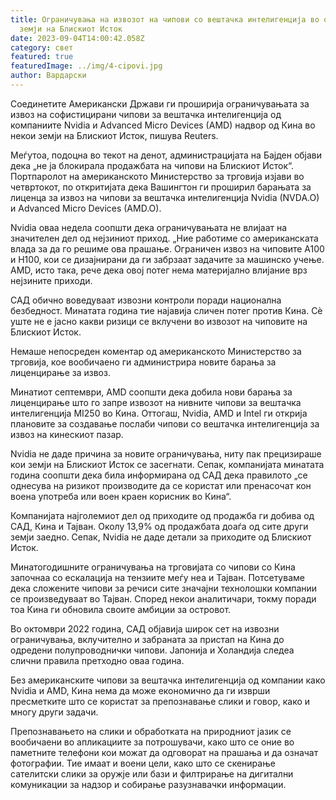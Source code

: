 ```yaml
---
title: Ограничувања на извозот на чипови со вештачка интелигенција во одредени
  земји на Блискиот Исток
date: 2023-09-04T14:00:42.058Z
category: свет
featured: true
featuredImage: ../img/4-cipovi.jpg
author: Вардарски
---
```

Соединетите Американски Држави ги проширија ограничувањата за извоз на софистицирани чипови за вештачка интелигенција од компаниите Nvidia и Advanced Micro Devices (AMD) надвор од Кина во некои земји на Блискиот Исток, пишува Reuters.

Меѓутоа, подоцна во текот на денот, администрацијата на Бајден објави дека „не ја блокирала продажбата на чипови на Блискиот Исток“. Портпаролот на американското Министерство за трговија изјави во четвртокот, по откритијата дека Вашингтон ги проширил барањата за лиценца за извоз на чипови за вештачка интелигенција Nvidia (NVDA.O) и Advanced Micro Devices (AMD.O).

Nvidia оваа недела соопшти дека ограничувањата не влијаат на значителен дел од нејзиниот приход. „Ние работиме со американската влада за да го решиме ова прашање. Ограничен извоз на чиповите A100 и H100, кои се дизајнирани да ги забрзаат задачите за машинско учење. AMD, исто така, рече дека овој потег нема материјално влијание врз нејзините приходи.

САД обично воведуваат извозни контроли поради национална безбедност. Минатата година тие најавија сличен потег против Кина. Сè уште не е јасно какви ризици се вклучени во извозот на чиповите на Блискиот Исток.

Немаше непосреден коментар од американското Министерство за трговија, кое вообичаено ги администрира новите барања за лиценцирање за извоз.

Минатиот септември, AMD соопшти дека добила нови барања за лиценцирање што го запре извозот на нивните чипови за вештачка интелигенција MI250 во Кина. Оттогаш, Nvidia, AMD и Intel ги открија плановите за создавање послаби чипови со вештачка интелигенција за извоз на кинескиот пазар.

Nvidia не даде причина за новите ограничувања, ниту пак прецизираше кои земји на Блискиот Исток се засегнати. Сепак, компанијата минатата година соопшти дека била информирана од САД дека правилото „се однесува на ризикот производите да се користат или пренасочат кон воена употреба или воен краен корисник во Кина“.

Компанијата најголемиот дел од приходите од продажба ги добива од САД, Кина и Тајван. Околу 13,9% од продажбата доаѓа од сите други земји заедно. Сепак, Nvidia не даде детали за приходите од Блискиот Исток.

Минатогодишните ограничувања на трговијата со чипови со Кина започнаа со ескалација на тензиите меѓу неа и Тајван. Потсетуваме дека сложените чипови за речиси сите значајни технолошки компании се произведуваат во Тајван. Според некои аналитичари, токму поради тоа Кина ги обновила своите амбиции за островот.

Во октомври 2022 година, САД објавија широк сет на извозни ограничувања, вклучително и забраната за пристап на Кина до одредени полупроводнички чипови. Јапонија и Холандија следеа слични правила претходно оваа година.

Без американските чипови за вештачка интелигенција од компании како Nvidia и AMD, Кина нема да може економично да ги изврши пресметките што се користат за препознавање слики и говор, како и многу други задачи.

Препознавањето на слики и обработката на природниот јазик се вообичаени во апликациите за потрошувачи, како што се оние во паметните телефони кои можат да одговорат на прашања и да означат фотографии. Тие имаат и воени цели, како што се скенирање сателитски слики за оружје или бази и филтрирање на дигитални комуникации за надзор и собирање разузнавачки информации.
